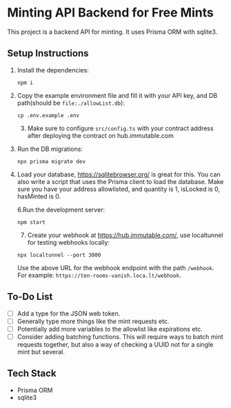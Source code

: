 # Minting API Backend for Free Mints

This project is a backend API for minting. It uses Prisma ORM with sqlite3.

## Setup Instructions

1. Install the dependencies:
   ```
   npm i
   ```
2. Copy the example environment file and fill it with your API key, and DB path(should be `file:./allowList.db`):
   ```
   cp .env.example .env
   ```
   3. Make sure to configure `src/config.ts` with your contract address after deploying the contract on hub.immutable.com
3. Run the DB migrations:
   ```
   npx prisma migrate dev
   ```
4. Load your database, https://sqlitebrowser.org/ is great for this. You can also write a script that uses the Prisma client to load the database. Make sure you have your address allowlisted, and quantity is 1, isLocked is 0, hasMinted is 0.

   6.Run the development server:

   ```
   npm start
   ```

   7. Create your webhook at https://hub.immutable.com/, use localtunnel for testing webhooks locally:

   ```
   npx localtunnel --port 3000
   ```

   Use the above URL for the webhook endpoint with the path `/webhook`. For example: `https://ten-rooms-vanish.loca.lt/webhook`.

## To-Do List

- [ ] Add a type for the JSON web token.
- [ ] Generally type more things like the mint requests etc.
- [ ] Potentially add more variables to the allowlist like expirations etc.
- [ ] Consider adding batching functions. This will require ways to batch mint requests together, but also a way of checking a UUID not for a single mint but several.

## Tech Stack

- Prisma ORM
- sqlite3
